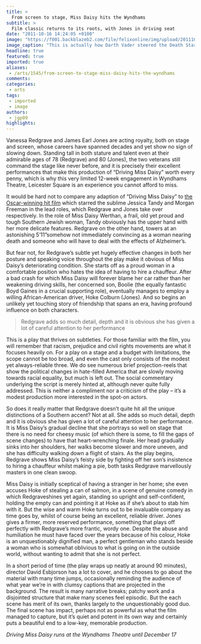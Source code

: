 ```yaml
---
title: >
  From screen to stage, Miss Daisy hits the Wyndhams
subtitle: >
  Film classic returns to its roots, with Jones in driving seat
date: "2011-10-16 14:24:05 +0100"
image: "https://f001.backblazeb2.com/file/felixonline/img/upload/201110161523-felix-driving-miss-daisy-broadway.jpg"
image_caption: "This is actually how Darth Vader steered the Death Star. Probably"
headline: true
featured: true
imported: true
aliases:
 - /arts/1545/from-screen-to-stage-miss-daisy-hits-the-wyndhams
comments:
categories:
 - arts
tags:
 - imported
 - image
authors:
 - jgp09
highlights:
---
```


Vanessa Redgrave and James Earl Jones are acting royalty, both on stage and screen, whose careers have spanned decades and yet show no sign of slowing down. Standing tall in both stature and talent even at their admirable ages of 78 (Redgrave) and 80 (Jones), the two veterans still command the stage like never before, and it is precisely their excellent performances that make this production of “Driving Miss Daisy” worth every penny, which is why this very limited 12-week engagement in Wyndhams Theatre, Leicester Square is an experience you cannot afford to miss.

It would be hard not to compare any adaption of “Driving Miss Daisy” to [the Oscar-winning hit film](http://www.youtube.com/watch?v=5Qqt5hXN4r4) which starred the sublime Jessica Tandy and Morgan Freeman in the lead roles, which Redgrave and Jones take over respectively. In the role of Miss Daisy Werthan, a frail, old yet proud and tough Southern Jewish woman, Tandy obviously has the upper hand with her more delicate features. Redgrave on the other hand, towers at an astonishing 5’11”somehow not immediately convincing as a woman nearing death and someone who will have to deal with the effects of Alzheimer’s.

But fear not, for Redgrave’s subtle yet hugely effective changes in both her posture and speaking voice throughout the play make it obvious of Miss Daisy’s deteriorating condition. She starts off as a proud woman in a comfortable position who hates the idea of having to hire a chauffeur. After a bad crash for which Miss Daisy will forever blame her car rather than her weakening driving skills, her concerned son, Boolie (the equally fantastic Boyd Gaines in a crucial supporting role), eventually manages to employ a willing African-American driver, Hoke Colburn (Jones). And so begins an unlikely yet touching story of friendship that spans an era, having profound influence on both characters.

> Redgrave adds so much detail, depth and it is obvious she has given a lot of careful attention to her performance

This is a play that thrives on subtleties. For those familiar with the film, you will remember that racism, prejudice and civil rights movements are what it focuses heavily on. For a play on a stage and a budget with limitations, the scope cannot be too broad, and even the cast only consists of the modest yet always-reliable three. We do see numerous brief projection-reels that show the political changes in hate-filled America that are slowly moving towards racial equality, but much is left out. The social commentary underlying the script is merely hinted at, although never quite fully addressed. This is neither a compliment nor a criticism of the play – it’s a modest production more interested in the spot-on actors.

So does it really matter that Redgrave doesn’t quite hit all the unique distinctions of a Southern accent? Not at all. She adds so much detail, depth and it is obvious she has given a lot of careful attention to her performance. It is Miss Daisy’s gradual decline that she portrays so well on stage that there is no need for cheesy music (of which there is some, to fill the gaps of scene changes) to have that heart-wrenching finale. Her head gradually sinks into her shoulders, her walks become slower and more uneven, and she has difficulty walking down a flight of stairs. As the play begins, Redgrave shows Miss Daisy’s feisty side by fighting off her son’s insistence to hiring a chauffeur whilst making a pie, both tasks Redgrave marvellously masters in one clean swoop.

Miss Daisy is initially sceptical of having a stranger in her home; she even accuses Hoke of stealing a can of salmon, in a scene of genuine comedy in which Redgraveshines yet again, standing so upright and self-confident, holding the empty can and pointing it at Hoke as if she’s about to stab him with it. But the wise and warm Hoke turns out to be invaluable company as time goes by, whilst of course being an excellent, reliable driver. Jones gives a firmer, more reserved performance, something that plays off perfectly with Redgrave’s more frantic, wordy one. Despite the abuse and humiliation he must have faced over the years because of his colour, Hoke is an unquestionably dignified man, a perfect gentleman who stands beside a woman who is somewhat oblivious to what is going on in the outside world, without wanting to admit that she is not perfect.

In a short period of time (the play wraps up neatly at around 90 minutes), director David Esbjorson has a lot to cover, and he chooses to go about the material with many time jumps, occasionally reminding the audience of what year we’re in with clumsy captions that are projected in the background. The result is many narrative breaks; patchy work and a disjointed structure that make many scenes feel episodic. But the each scene has merit of its own, thanks largely to the unquestionably good duo. The final scene has impact, perhaps not as powerful as what the film managed to capture, but it’s quiet and potent in its own way and certainly puts a beautiful end to a low-key, memorable production.

_Driving Miss Daisy runs at the Wyndhams Theatre until December 17_
